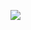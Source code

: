 ![](https://wakatime.com/share/@0c4a2366-b2aa-468d-8df7-230d593fcf12/4eb5039e-a892-4122-87d9-62593a29c424.svg)
